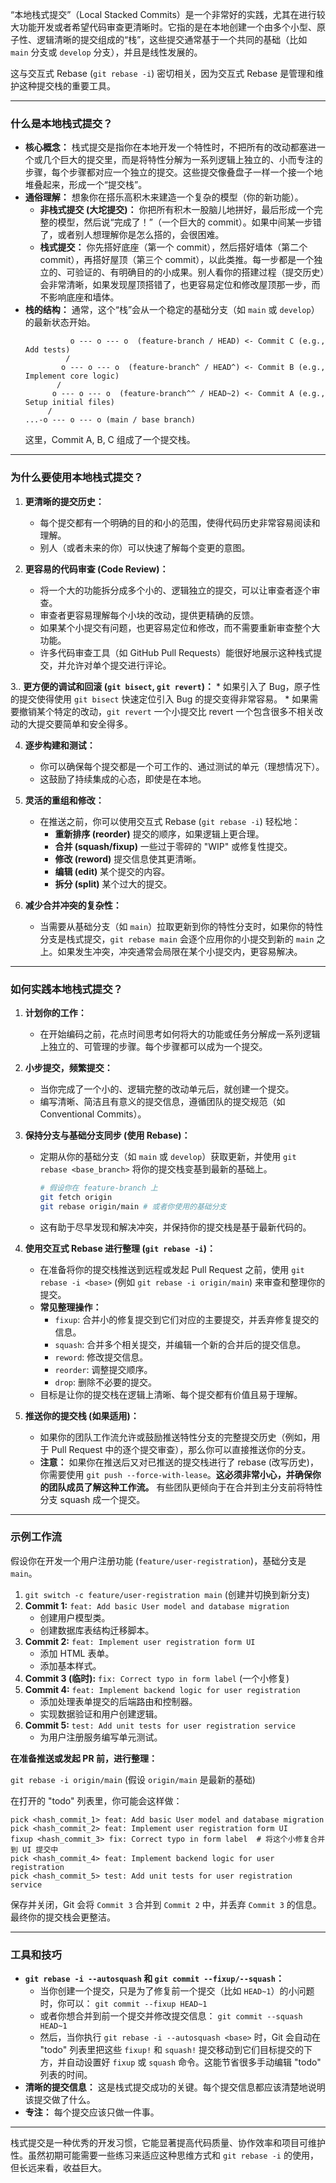 “本地栈式提交”（Local Stacked Commits）是一个非常好的实践，尤其在进行较大功能开发或者希望代码审查更清晰时。它指的是在本地创建一个由多个小型、原子性、逻辑清晰的提交组成的“栈”，这些提交通常基于一个共同的基础（比如 `main` 分支或 `develop` 分支），并且是线性发展的。

这与交互式 Rebase (`git rebase -i`) 密切相关，因为交互式 Rebase 是管理和维护这种提交栈的重要工具。

---

### 什么是本地栈式提交？

*   **核心概念：**
    栈式提交是指你在本地开发一个特性时，不把所有的改动都塞进一个或几个巨大的提交里，而是将特性分解为一系列逻辑上独立的、小而专注的步骤，每个步骤都对应一个独立的提交。这些提交像叠盘子一样一个接一个地堆叠起来，形成一个“提交栈”。
*   **通俗理解：**
    想象你在搭乐高积木来建造一个复杂的模型（你的新功能）。
    *   **非栈式提交 (大坨提交)：** 你把所有积木一股脑儿地拼好，最后形成一个完整的模型，然后说“完成了！”（一个巨大的 commit）。如果中间某一步错了，或者别人想理解你是怎么搭的，会很困难。
    *   **栈式提交：** 你先搭好底座（第一个 commit），然后搭好墙体（第二个 commit），再搭好屋顶（第三个 commit），以此类推。每一步都是一个独立的、可验证的、有明确目的的小成果。别人看你的搭建过程（提交历史）会非常清晰，如果发现屋顶搭错了，也更容易定位和修改屋顶那一步，而不影响底座和墙体。
*   **栈的结构：**
    通常，这个“栈”会从一个稳定的基础分支（如 `main` 或 `develop`）的最新状态开始。
    ```
              o --- o --- o  (feature-branch / HEAD) <- Commit C (e.g., Add tests)
             /
            o --- o --- o  (feature-branch^ / HEAD^) <- Commit B (e.g., Implement core logic)
           /
          o --- o --- o  (feature-branch^^ / HEAD~2) <- Commit A (e.g., Setup initial files)
         /
    ...-o --- o --- o (main / base branch)
    ```
    这里，Commit A, B, C 组成了一个提交栈。

---

### 为什么要使用本地栈式提交？

1.  **更清晰的提交历史：**
    *   每个提交都有一个明确的目的和小的范围，使得代码历史非常容易阅读和理解。
    *   别人（或者未来的你）可以快速了解每个变更的意图。

2.  **更容易的代码审查 (Code Review)：**
    *   将一个大的功能拆分成多个小的、逻辑独立的提交，可以让审查者逐个审查。
    *   审查者更容易理解每个小块的改动，提供更精确的反馈。
    *   如果某个小提交有问题，也更容易定位和修改，而不需要重新审查整个大功能。
    *   许多代码审查工具（如 GitHub Pull Requests）能很好地展示这种栈式提交，并允许对单个提交进行评论。

3.. **更方便的调试和回滚 (`git bisect`, `git revert`)：**
    *   如果引入了 Bug，原子性的提交使得使用 `git bisect` 快速定位引入 Bug 的提交变得非常容易。
    *   如果需要撤销某个特定的改动，`git revert` 一个小提交比 revert 一个包含很多不相关改动的大提交要简单和安全得多。

4.  **逐步构建和测试：**
    *   你可以确保每个提交都是一个可工作的、通过测试的单元（理想情况下）。
    *   这鼓励了持续集成的心态，即使是在本地。

5.  **灵活的重组和修改：**
    *   在推送之前，你可以使用交互式 Rebase (`git rebase -i`) 轻松地：
        *   **重新排序 (reorder)** 提交的顺序，如果逻辑上更合理。
        *   **合并 (squash/fixup)** 一些过于零碎的 "WIP" 或修复性提交。
        *   **修改 (reword)** 提交信息使其更清晰。
        *   **编辑 (edit)** 某个提交的内容。
        *   **拆分 (split)** 某个过大的提交。

6.  **减少合并冲突的复杂性：**
    *   当需要从基础分支（如 `main`）拉取更新到你的特性分支时，如果你的特性分支是栈式提交，`git rebase main` 会逐个应用你的小提交到新的 `main` 之上。如果发生冲突，冲突通常会局限在某个小提交内，更容易解决。

---

### 如何实践本地栈式提交？

1.  **计划你的工作：**
    *   在开始编码之前，花点时间思考如何将大的功能或任务分解成一系列逻辑上独立的、可管理的步骤。每个步骤都可以成为一个提交。

2.  **小步提交，频繁提交：**
    *   当你完成了一个小的、逻辑完整的改动单元后，就创建一个提交。
    *   编写清晰、简洁且有意义的提交信息，遵循团队的提交规范（如 Conventional Commits）。

3.  **保持分支与基础分支同步 (使用 Rebase)：**
    *   定期从你的基础分支（如 `main` 或 `develop`）获取更新，并使用 `git rebase <base_branch>` 将你的提交栈变基到最新的基础上。
        ```bash
        # 假设你在 feature-branch 上
        git fetch origin
        git rebase origin/main # 或者你使用的基础分支
        ```
    *   这有助于尽早发现和解决冲突，并保持你的提交栈是基于最新代码的。

4.  **使用交互式 Rebase 进行整理 (`git rebase -i`)：**
    *   在准备将你的提交栈推送到远程或发起 Pull Request 之前，使用 `git rebase -i <base>` (例如 `git rebase -i origin/main`) 来审查和整理你的提交。
    *   **常见整理操作：**
        *   `fixup`: 合并小的修复提交到它们对应的主要提交，并丢弃修复提交的信息。
        *   `squash`: 合并多个相关提交，并编辑一个新的合并后的提交信息。
        *   `reword`: 修改提交信息。
        *   `reorder`: 调整提交顺序。
        *   `drop`: 删除不必要的提交。
    *   目标是让你的提交栈在逻辑上清晰、每个提交都有价值且易于理解。

5.  **推送你的提交栈 (如果适用)：**
    *   如果你的团队工作流允许或鼓励推送特性分支的完整提交历史（例如，用于 Pull Request 中的逐个提交审查），那么你可以直接推送你的分支。
    *   **注意：** 如果你在推送后又对已推送的提交栈进行了 rebase (改写历史)，你需要使用 `git push --force-with-lease`。**这必须非常小心，并确保你的团队成员了解这种工作流。** 有些团队更倾向于在合并到主分支前将特性分支 squash 成一个提交。

---

### 示例工作流

假设你在开发一个用户注册功能 (`feature/user-registration`)，基础分支是 `main`。

1.  `git switch -c feature/user-registration main` (创建并切换到新分支)
2.  **Commit 1:** `feat: Add basic User model and database migration`
    *   创建用户模型类。
    *   创建数据库表结构迁移脚本。
3.  **Commit 2:** `feat: Implement user registration form UI`
    *   添加 HTML 表单。
    *   添加基本样式。
4.  **Commit 3 (临时):** `fix: Correct typo in form label` (一个小修复)
5.  **Commit 4:** `feat: Implement backend logic for user registration`
    *   添加处理表单提交的后端路由和控制器。
    *   实现数据验证和用户创建逻辑。
6.  **Commit 5:** `test: Add unit tests for user registration service`
    *   为用户注册服务编写单元测试。

**在准备推送或发起 PR 前，进行整理：**

`git rebase -i origin/main` (假设 `origin/main` 是最新的基础)

在打开的 "todo" 列表里，你可能会这样做：

```
pick <hash_commit_1> feat: Add basic User model and database migration
pick <hash_commit_2> feat: Implement user registration form UI
fixup <hash_commit_3> fix: Correct typo in form label  # 将这个小修复合并到 UI 提交中
pick <hash_commit_4> feat: Implement backend logic for user registration
pick <hash_commit_5> test: Add unit tests for user registration service
```

保存并关闭，Git 会将 `Commit 3` 合并到 `Commit 2` 中，并丢弃 `Commit 3` 的信息。最终你的提交栈会更整洁。

---

### 工具和技巧

*   **`git rebase -i --autosquash` 和 `git commit --fixup/--squash`：**
    *   当你创建一个提交，只是为了修复前一个提交（比如 `HEAD~1`）的小问题时，你可以：
        `git commit --fixup HEAD~1`
    *   或者你想合并到前一个提交并修改提交信息：
        `git commit --squash HEAD~1`
    *   然后，当你执行 `git rebase -i --autosquash <base>` 时，Git 会自动在 "todo" 列表里把这些 `fixup!` 和 `squash!` 提交移动到它们目标提交的下方，并自动设置好 `fixup` 或 `squash` 命令。这能节省很多手动编辑 "todo" 列表的时间。
*   **清晰的提交信息：** 这是栈式提交成功的关键。每个提交信息都应该清楚地说明该提交做了什么。
*   **专注：** 每个提交应该只做一件事。

---

栈式提交是一种优秀的开发习惯，它能显著提高代码质量、协作效率和项目可维护性。虽然初期可能需要一些练习来适应这种思维方式和 `git rebase -i` 的使用，但长远来看，收益巨大。